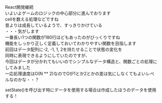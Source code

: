 React開発継続  
いよいよゲームのロジックの中心部分に進んでおります  
cellを数える処理などですね  
昔よりは成長しているようで、すっきりかけている  
・・・気がします  
一番長い1つの関数が180行ほどもあったのがびっくりですね  
機能をしっかり正しく定義しておいてわかりやすい関数を目指します  
前回はデータ配列に-2, -1, 1, 2を持たせることで状態の変化を  
同時に表現できるようにしていたのですが、  
今回はデータが分かれてもいいのでシンプルなデータ構造と、関数ごとの処理にしてみました  
一応処理速度はO(N ** 2)なのでOが1とか2とかの差は気にしなくてもよいレベルなのかな・・？  

setState()を呼び出す時にデータを使用する場合は作成したほうのデータを使用する！